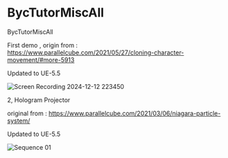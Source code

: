 # BycTutorMiscAll
BycTutorMiscAll

First demo , origin from :
https://www.parallelcube.com/2021/05/27/cloning-character-movement/#more-5913

Updated to UE-5.5



![Screen Recording 2024-12-12 223450](https://github.com/user-attachments/assets/4d29ba27-ae60-41dd-8dc2-88a221214867)



2, Hologram Projector

original from :
https://www.parallelcube.com/2021/03/06/niagara-particle-system/

Updated to UE-5.5



![Sequence 01](https://github.com/user-attachments/assets/6c90a355-a2db-40b7-a137-97b015945ffb)





